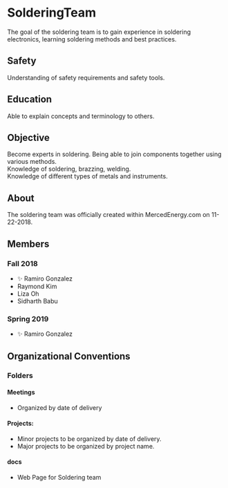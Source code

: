 # SolderingTeam
The goal of the soldering team is to gain experience in soldering electronics, learning soldering methods and best practices. 
## Safety 
Understanding of safety requirements and safety tools. 
## Education
Able to explain concepts and terminology to others. 
## Objective 
Become experts in soldering. Being able to join components together using various methods. <br> 
Knowledge of soldering, brazzing, welding. <br> 
Knowledge of different types of metals and instruments. 
## About
The soldering team was officially created within MercedEnergy.com on 11-22-2018. 
## Members 
### Fall 2018 
- :sparkles: Ramiro Gonzalez 
- Raymond Kim 
- Liza Oh 
- Sidharth Babu
### Spring 2019 
- :sparkles: Ramiro Gonzalez 
## Organizational Conventions 
### Folders 
#### Meetings 
- Organized by date of delivery
#### Projects: 
- Minor projects to be organized by date of delivery. 
- Major projects to be organized by project name. 
#### docs
- Web Page for Soldering team 
